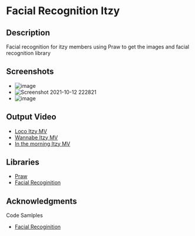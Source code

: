 # Facial Recognition Itzy


## Description

Facial recognition for itzy members using Praw to get the images and facial recognition library

## Screenshots
* ![image](https://user-images.githubusercontent.com/49328442/136932511-d91355b9-cc79-42a0-a331-9d5a2e0cf7de.png)
* ![Screenshot 2021-10-12 222821](https://user-images.githubusercontent.com/49328442/136932187-7603abc4-c39b-4914-a865-6a158bfaea20.png)
* ![image](https://user-images.githubusercontent.com/49328442/136931936-e52a6305-44df-4f0f-bf95-087d936d8b6f.png)




## Output Video
* [Loco Itzy MV](https://youtu.be/0A7EIb0te0U)
* [Wannabe Itzy MV](https://youtu.be/_xUDpMVZelI)
* [In the morning Itzy MV](https://youtu.be/e0ZNThGQCS8)

## Libraries
* [Praw](https://praw.readthedocs.io/en/stable/)
* [Facial Recoginition](https://github.com/ageitgey/face_recognition)



## Acknowledgments

Code Samlples
* [Facial Recoginition](https://github.com/ageitgey/face_recognition)

